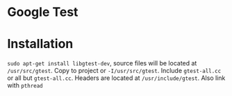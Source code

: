 # Google Test
# Installation
`sudo apt-get install libgtest-dev`, source files will be located at `/usr/src/gtest`. Copy to project or `-I/usr/src/gtest`. Include `gtest-all.cc` or all but
`gtest-all.cc`. Headers are located at `/usr/include/gtest`. Also link with `pthread`
